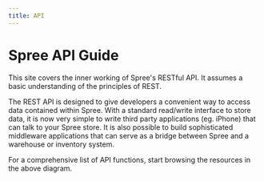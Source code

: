 ```yaml
---
title: API
---
```


# Spree API Guide

This site covers the inner working of Spree\'s RESTful API. It assumes a basic understanding of the principles of REST.

The REST API is designed to give developers a convenient way to access data contained within Spree. With a standard read/write interface to store data, it is now very simple to write third party applications (eg. iPhone) that can talk to your Spree store. It is also possible to build sophisticated middleware applications that can serve as a bridge between Spree and a warehouse or inventory system.

For a comprehensive list of API functions, start browsing the resources in the above diagram.